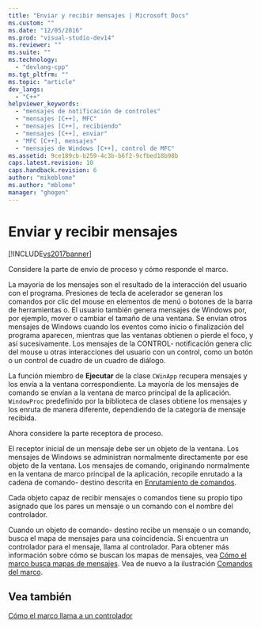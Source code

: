 ```yaml
---
title: "Enviar y recibir mensajes | Microsoft Docs"
ms.custom: ""
ms.date: "12/05/2016"
ms.prod: "visual-studio-dev14"
ms.reviewer: ""
ms.suite: ""
ms.technology: 
  - "devlang-cpp"
ms.tgt_pltfrm: ""
ms.topic: "article"
dev_langs: 
  - "C++"
helpviewer_keywords: 
  - "mensajes de notificación de controles"
  - "mensajes [C++], MFC"
  - "mensajes [C++], recibiendo"
  - "mensajes [C++], enviar"
  - "MFC [C++], mensajes"
  - "mensajes de Windows [C++], control de MFC"
ms.assetid: 9ce189cb-b259-4c3b-b6f2-9cfbed18b98b
caps.latest.revision: 10
caps.handback.revision: 6
author: "mikeblome"
ms.author: "mblome"
manager: "ghogen"
---
```

# Enviar y recibir mensajes
[!INCLUDE[vs2017banner](../assembler/inline/includes/vs2017banner.md)]

Considere la parte de envío de proceso y cómo responde el marco.  
  
 La mayoría de los mensajes son el resultado de la interacción del usuario con el programa.  Presiones de tecla de acelerador se generan los comandos por clic del mouse en elementos de menú o botones de la barra de herramientas o.  El usuario también genera mensajes de Windows por, por ejemplo, mover o cambiar el tamaño de una ventana.  Se envían otros mensajes de Windows cuando los eventos como inicio o finalización del programa aparecen, mientras que las ventanas obtienen o pierde el foco, y así sucesivamente.  Los mensajes de la CONTROL\- notificación genera clic del mouse u otras interacciones del usuario con un control, como un botón o un control de cuadro de un cuadro de diálogo.  
  
 La función miembro de **Ejecutar** de la clase `CWinApp` recupera mensajes y los envía a la ventana correspondiente.  La mayoría de los mensajes de comando se envían a la ventana de marco principal de la aplicación.  `WindowProc` predefinido por la biblioteca de clases obtiene los mensajes y los enruta de manera diferente, dependiendo de la categoría de mensaje recibida.  
  
 Ahora considere la parte receptora de proceso.  
  
 El receptor inicial de un mensaje debe ser un objeto de la ventana.  Los mensajes de Windows se administran normalmente directamente por ese objeto de la ventana.  Los mensajes de comando, originando normalmente en la ventana de marco principal de la aplicación, recopile enrutado a la cadena de comando\- destino descrita en [Enrutamiento de comandos](../mfc/command-routing.md).  
  
 Cada objeto capaz de recibir mensajes o comandos tiene su propio tipo asignado que los pares un mensaje o un comando con el nombre del controlador.  
  
 Cuando un objeto de comando\- destino recibe un mensaje o un comando, busca el mapa de mensajes para una coincidencia.  Si encuentra un controlador para el mensaje, llama al controlador.  Para obtener más información sobre cómo se buscan los mapas de mensajes, vea [Cómo el marco busca mapas de mensajes](../mfc/how-the-framework-searches-message-maps.md).  Vea de nuevo a la ilustración [Comandos del marco](../mfc/user-interface-objects-and-command-ids.md).  
  
## Vea también  
 [Cómo el marco llama a un controlador](../mfc/how-the-framework-calls-a-handler.md)
